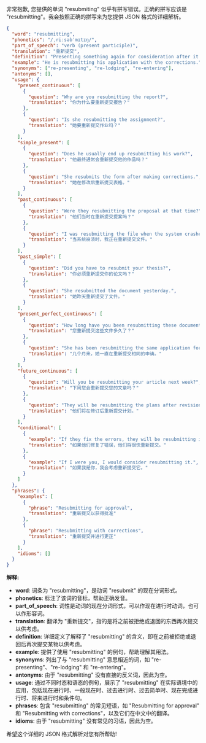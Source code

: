 非常抱歉, 您提供的单词 "resubmiting" 似乎有拼写错误。正确的拼写应该是 "resubmitting"。我会按照正确的拼写来为您提供 JSON 格式的详细解析。

```json
{
  "word": "resubmitting",
  "phonetics": "/ˌriːsəbˈmɪtɪŋ/",
  "part_of_speech": "verb (present participle)",
  "translation": "重新提交",
  "definition": "Presenting something again for consideration after it has been previously rejected or returned.",
  "example": "He is resubmitting his application with the corrections.",
  "synonyms": ["re-presenting", "re-lodging", "re-entering"],
  "antonyms": [],
  "usage": {
    "present_continuous": [
      {
        "question": "Why are you resubmitting the report?",
        "translation": "你为什么要重新提交报告？"
      },
      {
        "question": "Is she resubmitting the assignment?",
        "translation": "她要重新提交作业吗？"
      }
    ],
    "simple_present": [
      {
        "question": "Does he usually end up resubmitting his work?",
        "translation": "他最终通常会重新提交他的作品吗？"
      },
      {
        "question": "She resubmits the form after making corrections.",
        "translation": "她在修改后重新提交表格。"
      }
    ],
    "past_continuous": [
      {
        "question": "Were they resubmitting the proposal at that time?",
        "translation": "他们当时在重新提交提案吗？"
      },
      {
        "question": "I was resubmitting the file when the system crashed.",
        "translation": "当系统崩溃时，我正在重新提交文件。"
      }
    ],
    "past_simple": [
      {
        "question": "Did you have to resubmit your thesis?",
        "translation": "你必须重新提交你的论文吗？"
      },
      {
        "question": "She resubmitted the document yesterday.",
        "translation": "她昨天重新提交了文件。"
      }
    ],
    "present_perfect_continuous": [
      {
        "question": "How long have you been resubmitting these documents?",
        "translation": "您重新提交这些文件多久了？"
      },
      {
        "question": "She has been resubmitting the same application for months.",
        "translation": "几个月来，她一直在重新提交相同的申请。"
      }
    ],
    "future_continuous": [
      {
        "question": "Will you be resubmitting your article next week?",
        "translation": "下周您会重新提交您的文章吗？"
      },
      {
        "question": "They will be resubmitting the plans after revisions.",
        "translation": "他们将在修订后重新提交计划。"
      }
    ],
    "conditional": [
      {
        "example": "If they fix the errors, they will be resubmitting it soon.",
        "translation": "如果他们修复了错误，他们将很快重新提交。"
      },
      {
        "example": "If I were you, I would consider resubmitting it.",
        "translation": "如果我是你，我会考虑重新提交它。"
      }
    ]
  },
  "phrases": {
    "examples": [
      {
        "phrase": "Resubmitting for approval",
        "translation": "重新提交以获得批准"
      },
      {
        "phrase": "Resubmitting with corrections",
        "translation": "重新提交并进行更正"
      }
    ],
    "idioms": []
  }
}
```

**解释:**

*   **word**: 词条为 "resubmitting"，是动词 "resubmit" 的现在分词形式。
*   **phonetics**: 标注了该词的音标，帮助正确发音。
*   **part\_of\_speech**: 词性是动词的现在分词形式，可以作现在进行时动词，也可以作形容词。
*   **translation**: 翻译为 "重新提交"，指的是将之前被拒绝或退回的东西再次提交以供考虑。
*   **definition**: 详细定义了解释了 "resubmitting" 的含义，即在之前被拒绝或退回后再次提交某物以供考虑。
*   **example**: 提供了使用 "resubmitting" 的例句，帮助理解其用法。
*   **synonyms**: 列出了与 "resubmitting" 意思相近的词，如 "re-presenting"、"re-lodging" 和 "re-entering"。
*   **antonyms**: 由于 "resubmitting" 没有直接的反义词，因此为空。
*   **usage**: 通过不同时态和语态的例句，展示了 "resubmitting" 在实际语境中的应用，包括现在进行时、一般现在时、过去进行时、过去简单时、现在完成进行时、将来进行时和条件句。
*   **phrases**: 包含 "resubmitting" 的常见短语，如 "Resubmitting for approval" 和 "Resubmitting with corrections"，以及它们在中文中的翻译。
*   **idioms**: 由于 "resubmitting" 没有常见的习语，因此为空。

希望这个详细的 JSON 格式解析对您有所帮助!
 